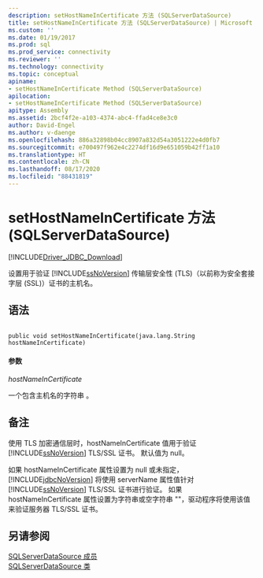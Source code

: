 ```yaml
---
description: setHostNameInCertificate 方法 (SQLServerDataSource)
title: setHostNameInCertificate 方法 (SQLServerDataSource) | Microsoft Docs
ms.custom: ''
ms.date: 01/19/2017
ms.prod: sql
ms.prod_service: connectivity
ms.reviewer: ''
ms.technology: connectivity
ms.topic: conceptual
apiname:
- setHostNameInCertificate Method (SQLServerDataSource)
apilocation:
- setHostNameInCertificate Method (SQLServerDataSource)
apitype: Assembly
ms.assetid: 2bcf4f2e-a103-4374-abc4-ffad4ce8e3c0
author: David-Engel
ms.author: v-daenge
ms.openlocfilehash: 886a32898b04cc8907a832d54a3051222e4d0fb7
ms.sourcegitcommit: e700497f962e4c2274df16d9e651059b42ff1a10
ms.translationtype: HT
ms.contentlocale: zh-CN
ms.lasthandoff: 08/17/2020
ms.locfileid: "88431819"
---
```

# <a name="sethostnameincertificate-method-sqlserverdatasource"></a>setHostNameInCertificate 方法 (SQLServerDataSource)
[!INCLUDE[Driver_JDBC_Download](../../../includes/driver_jdbc_download.md)]

  设置用于验证 [!INCLUDE[ssNoVersion](../../../includes/ssnoversion-md.md)] 传输层安全性 (TLS)（以前称为安全套接字层 (SSL)）证书的主机名。  
  
## <a name="syntax"></a>语法  
  
```  
  
public void setHostNameInCertificate(java.lang.String hostNameInCertificate)  
```  
  
#### <a name="parameters"></a>参数  
 *hostNameInCertificate*  
  
 一个包含主机名的字符串  。  
  
## <a name="remarks"></a>备注  
 使用 TLS 加密通信层时，hostNameInCertificate 值用于验证 [!INCLUDE[ssNoVersion](../../../includes/ssnoversion-md.md)] TLS/SSL 证书。 默认值为 null。  
  
 如果 hostNameInCertificate 属性设置为 null 或未指定，[!INCLUDE[jdbcNoVersion](../../../includes/jdbcnoversion_md.md)] 将使用 serverName 属性值针对 [!INCLUDE[ssNoVersion](../../../includes/ssnoversion-md.md)] TLS/SSL 证书进行验证。 如果 hostNameInCertificate 属性设置为字符串或空字符串 ""，驱动程序将使用该值来验证服务器 TLS/SSL 证书。  
  
## <a name="see-also"></a>另请参阅  
 [SQLServerDataSource 成员](../../../connect/jdbc/reference/sqlserverdatasource-members.md)   
 [SQLServerDataSource 类](../../../connect/jdbc/reference/sqlserverdatasource-class.md)  
  
  
